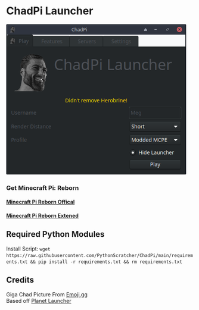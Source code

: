 # ChadPi Launcher
![Screenshot of ChadPi](https://raw.githubusercontent.com/PythonScratcher/ChadPi/main/screenshot.png)
### Get Minecraft Pi: Reborn
#### [Minecraft Pi Reborn Offical](https://jenkins.thebrokenrail.com/job/minecraft-pi-reborn/job/master/)
#### [Minecraft Pi Reborn Extened](https://github.com/NoozSBC/mcpi-reborn-extended/releases/latest)

## Required Python Modules
Install Script: `wget https://raw.githubusercontent.com/PythonScratcher/ChadPi/main/requirements.txt && pip install -r requirements.txt && rm requirements.txt`
## Credits
Giga Chad Picture From [Emoji.gg](https://emoji.gg/emoji/8748_gigachad)   
Based off [Planet Launcher](https://github.com/Red-exe-Engineer/Planet)

